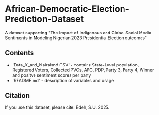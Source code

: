 # African-Democratic-Election-Prediction-Dataset
A dataset supporting "The Impact of Indigenous and Global Social Media Sentiments in Modeling Nigerian 2023 Presidential Election outcomes"

## Contents
- 'Data_X_and_Nairaland.CSV' - contains State-Level population, Registered Voters, Collected PVCs, APC, PDP, Party 3, Party 4, Winner and positve sentiment scores per party 
- 'README.md' - description of variables and usage

## Citation
If you use this dataset, please cite:
Edeh, S.U. 2025. 
